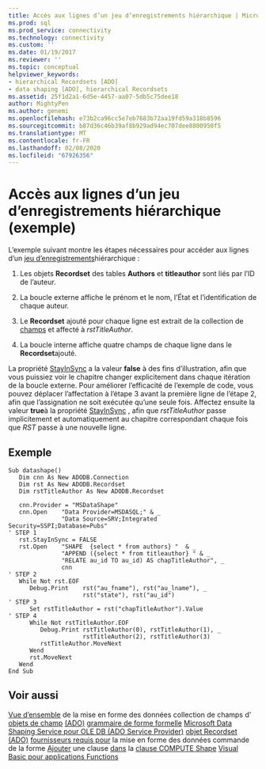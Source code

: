 ```yaml
---
title: Accès aux lignes d’un jeu d’enregistrements hiérarchique | Microsoft Docs
ms.prod: sql
ms.prod_service: connectivity
ms.technology: connectivity
ms.custom: ''
ms.date: 01/19/2017
ms.reviewer: ''
ms.topic: conceptual
helpviewer_keywords:
- hierarchical Recordsets [ADO]
- data shaping [ADO], hierarchical Recordsets
ms.assetid: 25f1d2a1-6d5e-4457-aa07-5db5c75dee18
author: MightyPen
ms.author: genemi
ms.openlocfilehash: e73b2ca96cc5e7eb7683b72aa19fd59a318b8596
ms.sourcegitcommit: b87d36c46b39af8b929ad94ec707dee8800950f5
ms.translationtype: MT
ms.contentlocale: fr-FR
ms.lasthandoff: 02/08/2020
ms.locfileid: "67926356"
---
```

# <a name="accessing-rows-in-a-hierarchical-recordset-example"></a>Accès aux lignes d’un jeu d’enregistrements hiérarchique (exemple)
L’exemple suivant montre les étapes nécessaires pour accéder aux lignes d’un [jeu d’enregistrements](../../../ado/reference/ado-api/recordset-object-ado.md)hiérarchique :

1.  Les objets **Recordset** des tables **Authors** et **titleauthor** sont liés par l’ID de l’auteur.

2.  La boucle externe affiche le prénom et le nom, l’État et l’identification de chaque auteur.

3.  Le **Recordset** ajouté pour chaque ligne est extrait de la collection de [champs](../../../ado/reference/ado-api/fields-collection-ado.md) et affecté à *rstTitleAuthor*.

4.  La boucle interne affiche quatre champs de chaque ligne dans le **Recordset**ajouté.

 La propriété [StayInSync](../../../ado/reference/ado-api/stayinsync-property.md) a la valeur **false** à des fins d’illustration, afin que vous puissiez voir le chapitre changer explicitement dans chaque itération de la boucle externe. Pour améliorer l’efficacité de l’exemple de code, vous pouvez déplacer l’affectation à l’étape 3 avant la première ligne de l’étape 2, afin que l’assignation ne soit exécutée qu’une seule fois. Affectez ensuite la valeur **true**à la propriété [StayInSync](../../../ado/reference/ado-api/stayinsync-property.md) , afin que *rstTitleAuthor* passe implicitement et automatiquement au chapitre correspondant chaque fois que *RST* passe à une nouvelle ligne.

## <a name="example"></a>Exemple

```
Sub datashape()
   Dim cnn As New ADODB.Connection
   Dim rst As New ADODB.Recordset
   Dim rstTitleAuthor As New ADODB.Recordset

   cnn.Provider = "MSDataShape"
   cnn.Open    "Data Provider=MSDASQL;" & _
               "Data Source=SRV;Integrated Security=SSPI;Database=Pubs"
' STEP 1
   rst.StayInSync = FALSE
   rst.Open    "SHAPE  {select * from authors} "  & _
               "APPEND ({select * from titleauthor} " & _
               "RELATE au_id TO au_id) AS chapTitleAuthor", _
               cnn
' STEP 2
   While Not rst.EOF
      Debug.Print    rst("au_fname"), rst("au_lname"), _
                     rst("state"), rst("au_id")
' STEP 3
      Set rstTitleAuthor = rst("chapTitleAuthor").Value
' STEP 4
      While Not rstTitleAuthor.EOF
         Debug.Print rstTitleAuthor(0), rstTitleAuthor(1), _
                     rstTitleAuthor(2), rstTitleAuthor(3)
         rstTitleAuthor.MoveNext
      Wend
      rst.MoveNext
   Wend
End Sub
```

## <a name="see-also"></a>Voir aussi
 [Vue d’ensemble](../../../ado/guide/data/data-shaping-overview.md) de la mise en forme des données collection de champs d' [objets de champ](../../../ado/reference/ado-api/field-object.md) [(ADO)](../../../ado/reference/ado-api/fields-collection-ado.md) [grammaire de forme formelle](../../../ado/guide/data/formal-shape-grammar.md) [Microsoft Data Shaping Service pour OLE DB (ADO Service Provider)](../../../ado/guide/appendixes/microsoft-data-shaping-service-for-ole-db-ado-service-provider.md) [objet Recordset (ADO)](../../../ado/reference/ado-api/recordset-object-ado.md) [fournisseurs requis pour](../../../ado/guide/data/required-providers-for-data-shaping.md) la mise en forme des données commande de la forme [Ajouter](../../../ado/guide/data/shape-append-clause.md) une clause [dans](../../../ado/guide/data/shape-commands-in-general.md) la [clause COMPUTE Shape](../../../ado/guide/data/shape-compute-clause.md) [Visual Basic pour applications Functions](../../../ado/guide/data/visual-basic-for-applications-functions.md)
